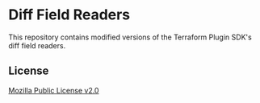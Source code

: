 # Diff Field Readers

This repository contains modified versions of the Terraform Plugin SDK's diff field readers.

## License

[Mozilla Public License v2.0](https://github.com/pulumi/terraform-diff-reader/blob/master/LICENSE)
